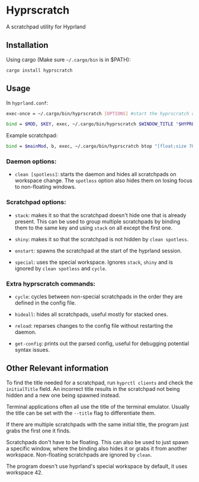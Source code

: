 # Hyprscratch

A scratchpad utility for Hyprland

## Installation
Using cargo (Make sure `~/.cargo/bin` is in $PATH):

```
cargo install hyprscratch
```

## Usage
In `hyprland.conf`:

```bash
exec-once = ~/.cargo/bin/hyprscratch [OPTIONS] #start the hyprscratch daemon

bind = $MOD, $KEY, exec, ~/.cargo/bin/hyprscratch $WINDOW_TITLE "$HYPRLAND_EXEC_COMMAND" [OPTIONS] #configure scratchpads
```

Example scratchpad:

```bash
bind = $mainMod, b, exec, ~/.cargo/bin/hyprscratch btop "[float;size 70% 80%;center] kitty --title btop -e btop" onstart
```

### Daemon options:

* `clean [spotless]`: starts the daemon and hides all scratchpads on workspace change. The `spotless` option also hides them on losing focus to non-floating windows.

### Scratchpad options:

* `stack`: makes it so that the scratchpad doesn't hide one that is already present. This can be used to group multiple scratchpads by binding them to the same key and using `stack` on all except the first one. 

* `shiny`: makes it so that the scratchpad is not hidden by `clean spotless`.

* `onstart`: spawns the scratchpad at the start of the hyprland session.

* `special`: uses the special workspace. Ignores `stack`, `shiny` and is ignored by `clean spotless` and `cycle`.

### Extra hyprscratch commands:

* `cycle`: cycles between non-special scratchpads in the order they are defined in the config file.

* `hideall`: hides all scratchpads, useful mostly for stacked ones.

* `reload`: reparses changes to the config file without restarting the daemon.

* `get-config`: prints out the parsed config, useful for debugging potential syntax issues.

## Other Relevant information
To find the title needed for a scratchpad, run `hyprctl clients` and check the `initialTitle` field. An incorrect title results in the scratchpad not being hidden and a new one being spawned instead.

Terminal applications often all use the title of the terminal emulator. Usually the title can be set with the `--title` flag to differentiate them.

If there are multiple scratchpads with the same initial title, the program just grabs the first one it finds.

Scratchpads don't have to be floating. This can also be used to just spawn a specific window, where the binding also hides it or grabs it from another workspace. Non-floating scratchpads are ignored by `clean`.

The program doesn't use hyprland's special workspace by default, it uses workspace 42.

